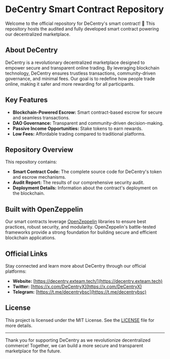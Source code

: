 # DeCentry Smart Contract Repository

Welcome to the official repository for DeCentry's smart contract! 🚀 This repository hosts the audited and fully developed smart contract powering our decentralized marketplace.

## About DeCentry

DeCentry is a revolutionary decentralized marketplace designed to empower secure and transparent online trading. By leveraging blockchain technology, DeCentry ensures trustless transactions, community-driven governance, and minimal fees. Our goal is to redefine how people trade online, making it safer and more rewarding for all participants.

## Key Features

- **Blockchain-Powered Escrow:** Smart contract-based escrow for secure and seamless transactions.
- **DAO Governance:** Transparent and community-driven decision-making.
- **Passive Income Opportunities:** Stake tokens to earn rewards.
- **Low Fees:** Affordable trading compared to traditional platforms.

## Repository Overview

This repository contains:

- **Smart Contract Code:** The complete source code for DeCentry's token and escrow mechanisms.
- **Audit Report:** The results of our comprehensive security audit.
- **Deployment Details:** Information about the contract's deployment on the blockchain.

## Built with OpenZeppelin

Our smart contracts leverage [OpenZeppelin](https://openzeppelin.com/) libraries to ensure best practices, robust security, and modularity. OpenZeppelin's battle-tested frameworks provide a strong foundation for building secure and efficient blockchain applications.

## Official Links

Stay connected and learn more about DeCentry through our official platforms:

- **Website:** [https://decentry.exteam.tech/](https://decentry.exteam.tech)
- **Twitter:** [https://x.com/DeCentryX](https://x.com/DeCentryX)
- **Telegram:** [https://t.me/decentrybsc](https://t.me/decentrybsc)

## License

This project is licensed under the MIT License. See the [LICENSE](./LICENSE) file for more details.

---

Thank you for supporting DeCentry as we revolutionize decentralized commerce! Together, we can build a more secure and transparent marketplace for the future.
